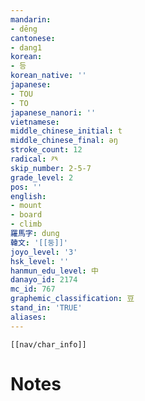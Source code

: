 ```yaml
---
mandarin:
- dēng
cantonese:
- dang1
korean:
- 등
korean_native: ''
japanese:
- TOU
- TO
japanese_nanori: ''
vietnamese:
middle_chinese_initial: t
middle_chinese_final: ǝŋ
stroke_count: 12
radical: 癶
skip_number: 2-5-7
grade_level: 2
pos: ''
english:
- mount
- board
- climb
羅馬字: dung
韓文: '[[둥]]'
joyo_level: '3'
hsk_level: ''
hanmun_edu_level: 中
danayo_id: 2174
mc_id: 767
graphemic_classification: 豆
stand_in: 'TRUE'
aliases:
---
```

```meta-bind-embed
[[nav/char_info]]
```

# Notes
